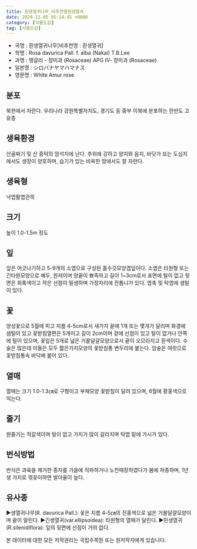 ```yaml
---
title: 흰생열귀나무_비추천명흰생열귀
date: 2024-11-05 05:14:45 +0800
category: [식물도감]
tag: [식물도감]
---
```




- 국명 : 흰생열귀나무[비추천명 : 흰생열귀]
- 학명 : Rosa davurica Pall. f. alba (Nakai) T.B.Lee
- 과명 : 앵글러 - 장미과 (Rosaceae) APG Ⅳ- 장미과 (Rosaceae)
- 일본명 : シロバナヤマハマナス
- 영문명 : White Amur rose


## 분포
북한에서 자란다. 우리나라 강원특별자치도, 경기도 등 중부 이북에 분포하는 한반도 고유종
## 생육환경
산골짜기 및 산 중턱의 암석지에 난다. 추위에 강하고 양지와 음지, 바닷가 또는 도심지에서도 생장이 양호하며, 습기가 있는 비옥한 땅에서도 잘 자란다.
## 생육형
낙엽활엽관목
## 크기
높이 1.0-1.5m 정도
## 잎
잎은 어긋나기하고 5-9개의 소엽으로 구성된 홀수깃모양겹잎이다. 소엽은 타원형 또는 긴타원모양으로 예두, 원저이며 양끝이 뾰족하고 길이 1~3cm로서 표면에 털이 없고 뒷면은 회록색이고 작은 선점이 밀생하며 가장자리에 잔톱니가 있다. 엽축 및 탁엽에 샘털이 있다.
## 꽃
양성꽃으로 5월에 피고 지름 4-5cm로서 새가지 끝에 1개 또는 몇개가 달리며 화경에 샘털이 있고 꽃받침열편은 5개이고 길이 2cm이며 겉에 선점이 있고 털이 없거나 안쪽에 털이 있으며, 꽃잎은 5개로 넓은 거꿀달걀모양으로서 끝이 오므라지고 흰색이다. 수술은 많은데 이들은 모두 짧은가지모양의 꽃받침통 변두리에 붙는다. 암술은 여럿으로 꽃받침통속 바닥에 붙어 있다.
## 열매
열매는 크기 1.0-1.3㎝로 구형이고 부채모양 꽃받침이 달려 있으며, 6월에 황홍색으로 익는다.
## 줄기
원줄기는 적갈색이며 털이 없고 가지가 많이 갈라지며 탁엽 밑에 가시가 있다.
## 번식방법
번식은 과육을 제거한 종자를 가을에 직파하거나 노천매장하였다가 봄에 파종하며, 1년생 가지로 꺾꽂이하면 발아율이 높다.
## 유사종
▶생열귀나무(R. davurica Pall.): 꽃은 지름 4-5㎝의 진홍색으로 넓은 거꿀달걀모양이며 끝이 말린다.▶긴생열귀(var.ellipsoidea): 타원형의 열매가 달린다.▶민생열귀(R.silenidiflora): 잎의 뒷면에 선점이 거의 없다.






본 데이터에 대한 모든 저작권리는 국립수목원 또는 원저작자에게 있습니다.
